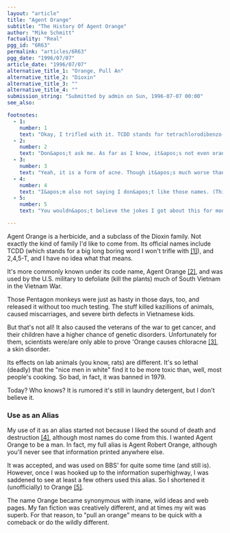 ```yaml
---
layout: "article"
title: "Agent Orange"
subtitle: "The History Of Agent Orange"
author: "Mike Schmitt"
factuality: "Real"
pgg_id: "6R63"
permalink: "articles/6R63"
pgg_date: "1996/07/07"
article_date: "1996/07/07"
alternative_title_1: "Orange, Pull An"
alternative_title_2: "Dioxin"
alternative_title_3: ""
alternative_title_4: ""
submission_string: "Submitted by admin on Sun, 1996-07-07 00:00"
see_also:

footnotes: 
  - 1:
    number: 1
    text: "Okay, I trifled with it. TCDD stands for tetrachlorodibenzo-p-dioxin, though if you ever get asked that at school, sue the bastards."
  - 2:
    number: 2
    text: "Don&apos;t ask me. As far as I know, it&apos;s not even orange."
  - 3:
    number: 3
    text: "Yeah, it is a form of acne. Though it&apos;s much worse than conventional zits. You know, Superzits!!"
  - 4:
    number: 4
    text: "I&apos;m also not saying I don&apos;t like those names. (This means you, Napalm Runner!!)"
  - 5:
    number: 5
    text: "You wouldn&apos;t believe the jokes I got about this for months. They weren&apos;t very a-peeling..."

---
```

<div>
<p>Agent Orange is a herbicide, and a subclass of the Dioxin family. Not exactly the kind of family I'd like to come from. Its official names include TCDD (which stands for a big long boring word I won't trifle with <a href="#footnote-body.1" name="footnote-link.1" class="footnote-link">[1]</a>), and 2,4,5-T, and I have no idea what that means.</p>
<p>It's more commonly known under its code name, Agent Orange <a href="#footnote-body.2" name="footnote-link.2" class="footnote-link">[2]</a>, and was used by the U.S. military to defoliate (kill the plants) much of South Vietnam in the Vietnam War.</p>
<p>Those Pentagon monkeys were just as hasty in those days, too, and released it without too much testing. The stuff killed kazillions of animals, caused miscarriages, and severe birth defects in Vietnamese kids.</p>
<p>But that's not all! It also caused the veterans of the war to get cancer, and their children have a higher chance of genetic disorders. Unfortunately for them, scientists were/are only able to prove 'Orange causes chloracne <a href="#footnote-body.3" name="footnote-link.3" class="footnote-link">[3]</a>, a skin disorder.</p>
<p>Its effects on lab animals (you know, rats) are different. It's so lethal (deadly) that the "nice men in white" find it to be more toxic than, well, most people's cooking. So bad, in fact, it was banned in 1979.</p>
<p>Today? Who knows? It is rumored it's still in laundry detergent, but I don't believe it.</p>
<h3>Use as an Alias</h3>
<p>My use of it as an alias started not because I liked the sound of death and destruction <a href="#footnote-body.4" name="footnote-link.4" class="footnote-link">[4]</a>, although most names do come from this. I wanted Agent Orange to be a man. In fact, my full alias is Agent Robert Orange, although you'll never see that information printed anywhere else.</p>
<p>It was accepted, and was used on BBS' for quite some time (and still is). However, once I was hooked up to the information superhighway, I was saddened to see at least a few others used this alias. So I shortened it (unofficially) to Orange <a href="#footnote-body.5" name="footnote-link.5" class="footnote-link">[5]</a>.</p>
<p>The name Orange became synonymous with inane, wild ideas and web pages. My fan fiction was creatively different, and at times my wit was superb. For that reason, to "pull an orange" means to be quick with a comeback or do the wildly different.</p>
</div>
